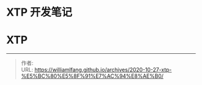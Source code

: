 # XTP 开发笔记


# XTP





---

> 作者:   
> URL: https://williamlfang.github.io/archives/2020-10-27-xtp-%E5%BC%80%E5%8F%91%E7%AC%94%E8%AE%B0/  

